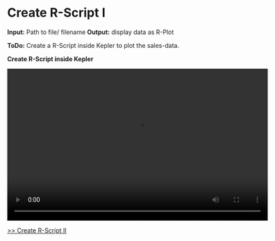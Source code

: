 # Create R-Script I

**Input:** Path to file/ filename
**Output:** display data as R-Plot

**ToDo:** Create a R-Script inside Kepler to plot the sales-data.

**Create R-Script inside Kepler**
<p float="middle">
  <video width="600" height="350" controls>
  <source src="./../Video/2_DockingR.mp4" type="video/mp4">
  </video>
</p>

[>> Create R-Script II](./3_kepler_R_script2.md)
